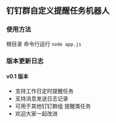 ## 钉钉群自定义提醒任务机器人
### 使用方法
根目录 命令行运行
` node app.js `
### 版本更新日志
#### v0.1 版本
+ 支持工作日定时提醒任务
+ 支持消息发送日志记录
+ 可用于其他钉钉群组 提醒类任务
+ 欢迎大家一起改进
